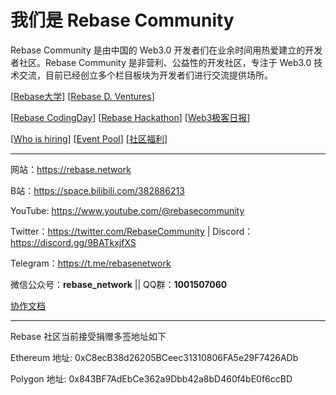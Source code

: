 # 我们是 Rebase Community

Rebase Community 是由中国的 Web3.0 开发者们在业余时间用热爱建立的开发者社区。Rebase Community 是非营利、公益性的开发社区，专注于 Web3.0 技术交流，目前已经创立多个栏目板块为开发者们进行交流提供场所。

[[Rebase大学](https://github.com/rebase-network/Rebase-University)] [[Rebase D. Ventures](https://rebased.ventures)]

[[Rebase CodingDay](https://github.com/rebase-network/work-groups/blob/main/README.md#rebase-codingday)] [[Rebase Hackathon](https://github.com/rebase-network/work-groups/blob/main/README.md#rebase-hackathon)] [[Web3极客日报](https://github.com/rebase-network/work-groups/blob/main/README.md#web3极客日报)]

[[Who is hiring](https://github.com/rebase-network/who-is-hiring)] [[Event Pool](https://github.com/rebase-network/event-pool)] [[社区福利](https://github.com/rebase-network/benefits)]

---

网站：https://rebase.network

B站：https://space.bilibili.com/382886213

YouTube: https://www.youtube.com/@rebasecommunity

Twitter：https://twitter.com/RebaseCommunity  |  Discord：https://discord.gg/9BATkxjfXS

Telegram：https://t.me/rebasenetwork

微信公众号：**rebase_network**  ||  QQ群：**1001507060**

[协作文档](https://shimo.im/space/loqeMGmL7wiMgvqn)

---

Rebase 社区当前接受捐赠多签地址如下

Ethereum 地址: 0xC8ecB38d26205BCeec31310806FA5e29F7426ADb

Polygon 地址: 0x843BF7AdEbCe362a9Dbb42a8bD460f4bE0f6ccBD  

